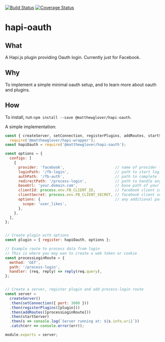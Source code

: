 [![Build Status](https://travis-ci.org/matthewglover/hapi-oauth.svg?branch=master)](https://travis-ci.org/matthewglover/hapi-oauth) [![Coverage Status](https://coveralls.io/repos/github/matthewglover/hapi-oauth/badge.svg?branch=master)](https://coveralls.io/github/matthewglover/hapi-oauth?branch=master)

# hapi-oauth

## What
A Hapi.js plugin providing Oauth login. Currently just for Facebook.

## Why
To implement a simple minimal oauth setup, and to learn more about oauth and plugins.

## How

To install, run `npm install --save @matthewglover/hapi-oauth`.

A simple implementation:

```javascript
const { createServer, setConnection, registerPlugins, addRoutes, startServer } =
  require('@matthewglover/hapi-wrapper');
const hapiOauth = require('@matthewglover/hapi-oauth');

const options = {
  configs: [
    {
      provider: 'facebook',                       // name of provider (currently only facebook)
      loginPath: '/fb-login',                     // path to start login process
      authPath: '/fb-auth',                       // path to complete login process
      redirectPath: '/process-login',             // path to handle any post-login
      baseUrl: 'your.domain.com',                 // base path of your domain (without)
      clientId: process.env.FB_CLIENT_ID,         // facebook client id
      clientSecret: process.env.FB_CLIENT_SECRET, // facebook client secret
      options: {                                  // any additional params to be sent to provider
        scope: 'user_likes',
      },
    },
  ],
};


// Create plugin with options
const plugin = { register: hapiOauth, options };

// Example route to process data from login
// This is where you may wan to create a web token or cookie
const processLoginRoute = {
  method: 'GET',
  path: '/process-login',
  handler: (req, reply) => reply(req.query),
};


// Create a server, register plugin and add process-login route
const server =
  createServer()
  .then(setConnection({ port: 3000 }))
  .then(registerPlugins([plugin]))
  .then(addRoutes([processLoginRoute]))
  .then(startServer)
  .then(s => console.log(`Server running at: ${s.info.uri}`))
  .catch(err => console.error(err));

module.exports = server;
```
